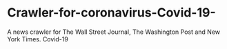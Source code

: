 # Crawler-for-coronavirus-Covid-19-
A news crawler for The Wall Street Journal, The Washington Post and New York Times. Covid-19 
